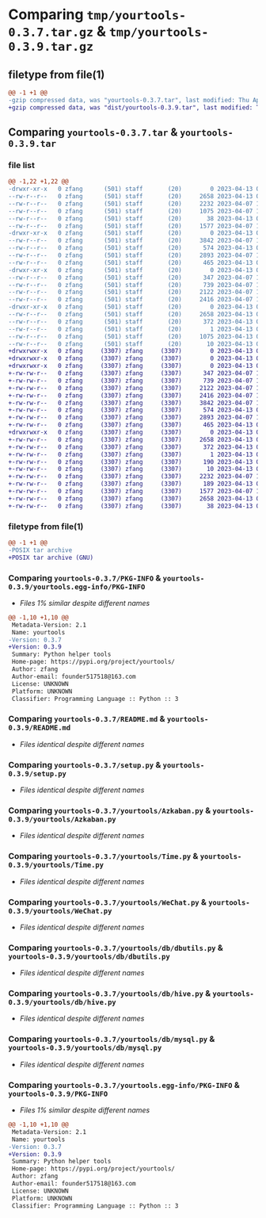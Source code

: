 # Comparing `tmp/yourtools-0.3.7.tar.gz` & `tmp/yourtools-0.3.9.tar.gz`

## filetype from file(1)

```diff
@@ -1 +1 @@
-gzip compressed data, was "yourtools-0.3.7.tar", last modified: Thu Apr 13 07:53:12 2023, max compression
+gzip compressed data, was "dist/yourtools-0.3.9.tar", last modified: Thu Apr 13 08:42:49 2023, max compression
```

## Comparing `yourtools-0.3.7.tar` & `yourtools-0.3.9.tar`

### file list

```diff
@@ -1,22 +1,22 @@
-drwxr-xr-x   0 zfang      (501) staff       (20)        0 2023-04-13 07:53:12.077796 yourtools-0.3.7/
--rw-r--r--   0 zfang      (501) staff       (20)     2658 2023-04-13 07:53:12.077366 yourtools-0.3.7/PKG-INFO
--rw-r--r--   0 zfang      (501) staff       (20)     2232 2023-04-07 10:28:09.000000 yourtools-0.3.7/README.md
--rw-r--r--   0 zfang      (501) staff       (20)     1075 2023-04-07 10:28:09.000000 yourtools-0.3.7/requirements.txt
--rw-r--r--   0 zfang      (501) staff       (20)       38 2023-04-13 07:53:12.077883 yourtools-0.3.7/setup.cfg
--rw-r--r--   0 zfang      (501) staff       (20)     1577 2023-04-07 10:28:09.000000 yourtools-0.3.7/setup.py
-drwxr-xr-x   0 zfang      (501) staff       (20)        0 2023-04-13 07:53:12.072602 yourtools-0.3.7/yourtools/
--rw-r--r--   0 zfang      (501) staff       (20)     3842 2023-04-07 10:28:09.000000 yourtools-0.3.7/yourtools/Azkaban.py
--rw-r--r--   0 zfang      (501) staff       (20)      574 2023-04-13 07:52:20.000000 yourtools-0.3.7/yourtools/Time.py
--rw-r--r--   0 zfang      (501) staff       (20)     2893 2023-04-07 10:28:09.000000 yourtools-0.3.7/yourtools/WeChat.py
--rw-r--r--   0 zfang      (501) staff       (20)      465 2023-04-13 07:35:46.000000 yourtools-0.3.7/yourtools/__init__.py
-drwxr-xr-x   0 zfang      (501) staff       (20)        0 2023-04-13 07:53:12.076857 yourtools-0.3.7/yourtools/db/
--rw-r--r--   0 zfang      (501) staff       (20)      347 2023-04-07 10:28:09.000000 yourtools-0.3.7/yourtools/db/__init__.py
--rw-r--r--   0 zfang      (501) staff       (20)      739 2023-04-07 10:28:09.000000 yourtools-0.3.7/yourtools/db/dbutils.py
--rw-r--r--   0 zfang      (501) staff       (20)     2122 2023-04-07 10:28:09.000000 yourtools-0.3.7/yourtools/db/hive.py
--rw-r--r--   0 zfang      (501) staff       (20)     2416 2023-04-07 10:28:09.000000 yourtools-0.3.7/yourtools/db/mysql.py
-drwxr-xr-x   0 zfang      (501) staff       (20)        0 2023-04-13 07:53:12.074866 yourtools-0.3.7/yourtools.egg-info/
--rw-r--r--   0 zfang      (501) staff       (20)     2658 2023-04-13 07:53:11.000000 yourtools-0.3.7/yourtools.egg-info/PKG-INFO
--rw-r--r--   0 zfang      (501) staff       (20)      372 2023-04-13 07:53:12.000000 yourtools-0.3.7/yourtools.egg-info/SOURCES.txt
--rw-r--r--   0 zfang      (501) staff       (20)        1 2023-04-13 07:53:11.000000 yourtools-0.3.7/yourtools.egg-info/dependency_links.txt
--rw-r--r--   0 zfang      (501) staff       (20)     1075 2023-04-13 07:53:11.000000 yourtools-0.3.7/yourtools.egg-info/requires.txt
--rw-r--r--   0 zfang      (501) staff       (20)       10 2023-04-13 07:53:11.000000 yourtools-0.3.7/yourtools.egg-info/top_level.txt
+drwxrwxr-x   0 zfang     (3307) zfang     (3307)        0 2023-04-13 08:42:49.000000 yourtools-0.3.9/
+drwxrwxr-x   0 zfang     (3307) zfang     (3307)        0 2023-04-13 08:42:49.000000 yourtools-0.3.9/yourtools/
+drwxrwxr-x   0 zfang     (3307) zfang     (3307)        0 2023-04-13 08:42:49.000000 yourtools-0.3.9/yourtools/db/
+-rw-rw-r--   0 zfang     (3307) zfang     (3307)      347 2023-04-07 10:28:09.000000 yourtools-0.3.9/yourtools/db/__init__.py
+-rw-rw-r--   0 zfang     (3307) zfang     (3307)      739 2023-04-07 10:28:09.000000 yourtools-0.3.9/yourtools/db/dbutils.py
+-rw-rw-r--   0 zfang     (3307) zfang     (3307)     2122 2023-04-07 10:28:09.000000 yourtools-0.3.9/yourtools/db/hive.py
+-rw-rw-r--   0 zfang     (3307) zfang     (3307)     2416 2023-04-07 10:28:09.000000 yourtools-0.3.9/yourtools/db/mysql.py
+-rw-rw-r--   0 zfang     (3307) zfang     (3307)     3842 2023-04-07 10:28:09.000000 yourtools-0.3.9/yourtools/Azkaban.py
+-rw-rw-r--   0 zfang     (3307) zfang     (3307)      574 2023-04-13 07:52:20.000000 yourtools-0.3.9/yourtools/Time.py
+-rw-rw-r--   0 zfang     (3307) zfang     (3307)     2893 2023-04-07 10:28:09.000000 yourtools-0.3.9/yourtools/WeChat.py
+-rw-rw-r--   0 zfang     (3307) zfang     (3307)      465 2023-04-13 07:35:46.000000 yourtools-0.3.9/yourtools/__init__.py
+drwxrwxr-x   0 zfang     (3307) zfang     (3307)        0 2023-04-13 08:42:49.000000 yourtools-0.3.9/yourtools.egg-info/
+-rw-rw-r--   0 zfang     (3307) zfang     (3307)     2658 2023-04-13 08:42:49.000000 yourtools-0.3.9/yourtools.egg-info/PKG-INFO
+-rw-rw-r--   0 zfang     (3307) zfang     (3307)      372 2023-04-13 08:42:49.000000 yourtools-0.3.9/yourtools.egg-info/SOURCES.txt
+-rw-rw-r--   0 zfang     (3307) zfang     (3307)        1 2023-04-13 08:42:49.000000 yourtools-0.3.9/yourtools.egg-info/dependency_links.txt
+-rw-rw-r--   0 zfang     (3307) zfang     (3307)      190 2023-04-13 08:42:49.000000 yourtools-0.3.9/yourtools.egg-info/requires.txt
+-rw-rw-r--   0 zfang     (3307) zfang     (3307)       10 2023-04-13 08:42:49.000000 yourtools-0.3.9/yourtools.egg-info/top_level.txt
+-rw-rw-r--   0 zfang     (3307) zfang     (3307)     2232 2023-04-07 10:28:09.000000 yourtools-0.3.9/README.md
+-rw-rw-r--   0 zfang     (3307) zfang     (3307)      189 2023-04-13 08:31:32.000000 yourtools-0.3.9/requirements.txt
+-rw-rw-r--   0 zfang     (3307) zfang     (3307)     1577 2023-04-07 10:28:09.000000 yourtools-0.3.9/setup.py
+-rw-rw-r--   0 zfang     (3307) zfang     (3307)     2658 2023-04-13 08:42:49.000000 yourtools-0.3.9/PKG-INFO
+-rw-rw-r--   0 zfang     (3307) zfang     (3307)       38 2023-04-13 08:42:49.000000 yourtools-0.3.9/setup.cfg
```

### filetype from file(1)

```diff
@@ -1 +1 @@
-POSIX tar archive
+POSIX tar archive (GNU)
```

### Comparing `yourtools-0.3.7/PKG-INFO` & `yourtools-0.3.9/yourtools.egg-info/PKG-INFO`

 * *Files 1% similar despite different names*

```diff
@@ -1,10 +1,10 @@
 Metadata-Version: 2.1
 Name: yourtools
-Version: 0.3.7
+Version: 0.3.9
 Summary: Python helper tools
 Home-page: https://pypi.org/project/yourtools/
 Author: zfang
 Author-email: founder517518@163.com
 License: UNKNOWN
 Platform: UNKNOWN
 Classifier: Programming Language :: Python :: 3
```

### Comparing `yourtools-0.3.7/README.md` & `yourtools-0.3.9/README.md`

 * *Files identical despite different names*

### Comparing `yourtools-0.3.7/setup.py` & `yourtools-0.3.9/setup.py`

 * *Files identical despite different names*

### Comparing `yourtools-0.3.7/yourtools/Azkaban.py` & `yourtools-0.3.9/yourtools/Azkaban.py`

 * *Files identical despite different names*

### Comparing `yourtools-0.3.7/yourtools/Time.py` & `yourtools-0.3.9/yourtools/Time.py`

 * *Files identical despite different names*

### Comparing `yourtools-0.3.7/yourtools/WeChat.py` & `yourtools-0.3.9/yourtools/WeChat.py`

 * *Files identical despite different names*

### Comparing `yourtools-0.3.7/yourtools/db/dbutils.py` & `yourtools-0.3.9/yourtools/db/dbutils.py`

 * *Files identical despite different names*

### Comparing `yourtools-0.3.7/yourtools/db/hive.py` & `yourtools-0.3.9/yourtools/db/hive.py`

 * *Files identical despite different names*

### Comparing `yourtools-0.3.7/yourtools/db/mysql.py` & `yourtools-0.3.9/yourtools/db/mysql.py`

 * *Files identical despite different names*

### Comparing `yourtools-0.3.7/yourtools.egg-info/PKG-INFO` & `yourtools-0.3.9/PKG-INFO`

 * *Files 1% similar despite different names*

```diff
@@ -1,10 +1,10 @@
 Metadata-Version: 2.1
 Name: yourtools
-Version: 0.3.7
+Version: 0.3.9
 Summary: Python helper tools
 Home-page: https://pypi.org/project/yourtools/
 Author: zfang
 Author-email: founder517518@163.com
 License: UNKNOWN
 Platform: UNKNOWN
 Classifier: Programming Language :: Python :: 3
```

